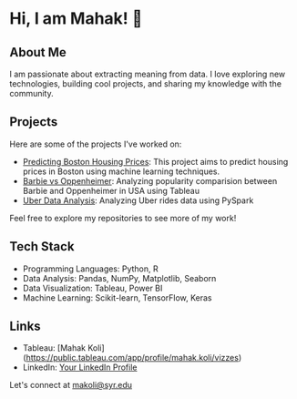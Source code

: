 # Hi, I am Mahak! 👋

## About Me

I am passionate about extracting meaning from data. I love exploring new technologies, building cool projects, and sharing my knowledge with the community.

## Projects

Here are some of the projects I've worked on:

- [Predicting Boston Housing Prices](link-to-project-1): This project aims to predict housing prices in Boston using machine learning techniques.
- [Barbie vs Oppenheimer](https://public.tableau.com/app/profile/mahak.koli/viz/Barbenheimer_16905847227970/Dashboard2): Analyzing popularity comparision between Barbie and Oppenheimer in USA using Tableau
- [Uber Data Analysis](https://github.com/makoli20/pyspark_): Analyzing Uber rides data using PySpark

Feel free to explore my repositories to see more of my work!

## Tech Stack

- Programming Languages: Python, R
- Data Analysis: Pandas, NumPy, Matplotlib, Seaborn
- Data Visualization: Tableau, Power BI
- Machine Learning: Scikit-learn, TensorFlow, Keras

## Links

- Tableau: [Mahak Koli] (https://public.tableau.com/app/profile/mahak.koli/vizzes)
- LinkedIn: [Your LinkedIn Profile](link-to-linkedin)


Let's connect at makoli@syr.edu


